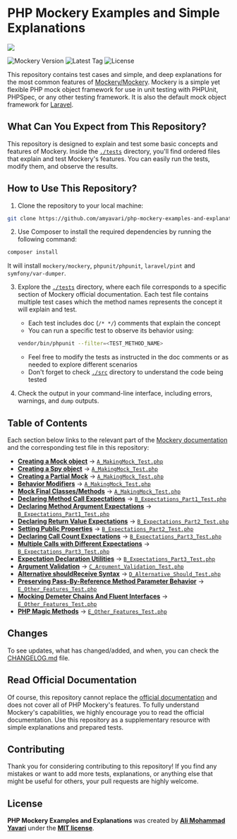# PHP Mockery Examples and Simple Explanations

<img src="https://banners.beyondco.de/Mockery%20Examples%20%26%20Explanations%20%20.png?theme=dark&packageManager=&packageName=git+clone+https%3A%2F%2Fgithub.com%2Famyavari%2Fphp-mockery-examples-and-explanations.git&pattern=architect&style=style_1&description=Master+PHP+Mockery+through+practical+test+cases&md=1&showWatermark=1&fontSize=75px&images=https%3A%2F%2Fwww.php.net%2Fimages%2Flogos%2Fnew-php-logo.svg">

![Mockery Version](https://img.shields.io/badge/Mockery-^1.6-blue)
![Latest Tag](https://img.shields.io/github/v/tag/amyavari/php-mockery-examples-and-explanations)
![License](https://img.shields.io/github/license/amyavari/php-mockery-examples-and-explanations)

This repository contains test cases and simple, and deep explanations for the most common features of [Mockery/Mockery](https://github.com/mockery/mockery). Mockery is a simple yet flexible PHP mock object framework for use in unit testing with PHPUnit, PHPSpec, or any other testing framework. It is also the default mock object framework for [Laravel](https://laravel.com/docs/12.x/mocking).

## What Can You Expect from This Repository?

This repository is designed to explain and test some basic concepts and features of Mockery. Inside the [`./tests`](./tests/) directory, you'll find ordered files that explain and test Mockery's features. You can easily run the tests, modify them, and observe the results.

## How to Use This Repository?

1. Clone the repository to your local machine:

```bash
git clone https://github.com/amyavari/php-mockery-examples-and-explanations.git
```

2. Use Composer to install the required dependencies by running the following command:

```bash
composer install
```

It will install `mockery/mockery`, `phpunit/phpunit`, `laravel/pint` and `symfony/var-dumper`.

3. Explore the [`./tests`](./tests/) directory, where each file corresponds to a specific section of Mockery official documentation. Each test file contains multiple test cases which the method names represents the concept it will explain and test.

   - Each test includes doc (`/* */`) comments that explain the concept
   - You can run a specific test to observe its behavior using:

   ```bash
   vendor/bin/phpunit --filter=<TEST_METHOD_NAME>
   ```

   - Feel free to modify the tests as instructed in the doc comments or as needed to explore different scenarios
   - Don't forget to check [`./src`](./src) directory to understand the code being tested

4. Check the output in your command-line interface, including errors, warnings, and `dump` outputs.

## Table of Contents

Each section below links to the relevant part of the [Mockery documentation](https://docs.mockery.io/en/stable/) and the corresponding test file in this repository:

- **[Creating a Mock object](https://docs.mockery.io/en/stable/reference/creating_test_doubles.html#stubs-and-mocks)** → [`A_MakingMock_Test.php`](./tests/A_MakingMock_Test.php)
- **[Creating a Spy object](https://docs.mockery.io/en/stable/reference/creating_test_doubles.html#spies)** → [`A_MakingMock_Test.php`](./tests/A_MakingMock_Test.php)
- **[Creating a Partial Mock](https://docs.mockery.io/en/stable/reference/creating_test_doubles.html#partial-test-doubles)** → [`A_MakingMock_Test.php`](./tests/A_MakingMock_Test.php)
- **[Behavior Modifiers](https://docs.mockery.io/en/stable/reference/creating_test_doubles.html#behavior-modifiers)** → [`A_MakingMock_Test.php`](./tests/A_MakingMock_Test.php)
- **[Mock Final Classes/Methods](https://docs.mockery.io/en/stable/reference/creating_test_doubles.html#proxied-partial-test-doubles)** → [`A_MakingMock_Test.php`](./tests/A_MakingMock_Test.php)
- **[Declaring Method Call Expectations](https://docs.mockery.io/en/stable/reference/expectations.html#declaring-method-call-expectations)** → [`B_Expectations_Part1_Test.php`](./tests/B_Expectations_Part1_Test.php)
- **[Declaring Method Argument Expectations](https://docs.mockery.io/en/stable/reference/expectations.html#declaring-method-argument-expectations)** → [`B_Expectations_Part1_Test.php`](./tests/B_Expectations_Part1_Test.php)
- **[Declaring Return Value Expectations](https://docs.mockery.io/en/stable/reference/expectations.html#declaring-return-value-expectations)** → [`B_Expectations_Part2_Test.php`](./tests/B_Expectations_Part2_Test.php)
- **[Setting Public Properties](https://docs.mockery.io/en/stable/reference/expectations.html#setting-public-properties)** → [`B_Expectations_Part2_Test.php`](./tests/B_Expectations_Part2_Test.php)
- **[Declaring Call Count Expectations](https://docs.mockery.io/en/stable/reference/expectations.html#declaring-call-count-expectations)** → [`B_Expectations_Part3_Test.php`](./tests/B_Expectations_Part3_Test.php)
- **[Multiple Calls with Different Expectations](https://docs.mockery.io/en/stable/reference/expectations.html#multiple-calls-with-different-expectations)** → [`B_Expectations_Part3_Test.php`](./tests/B_Expectations_Part3_Test.php)
- **[Expectation Declaration Utilities](https://docs.mockery.io/en/stable/reference/expectations.html#expectation-declaration-utilities)** → [`B_Expectations_Part3_Test.php`](./tests/B_Expectations_Part3_Test.php)
- **[Argument Validation](https://docs.mockery.io/en/stable/reference/argument_validation.html)** → [`C_Argument_Validation_Test.php`](./tests/C_Argument_Validation_Test.php)
- **[Alternative shouldReceive Syntax](https://docs.mockery.io/en/stable/reference/alternative_should_receive_syntax.html)** → [`D_Alternative_Should_Test.php`](./tests/D_Alternative_Should_Test.php)
- **[Preserving Pass-By-Reference Method Parameter Behavior](https://docs.mockery.io/en/stable/reference/pass_by_reference_behaviours.html)** → [`E_Other_Features_Test.php`](./tests/E_Other_Features_Test.php)
- **[Mocking Demeter Chains And Fluent Interfaces](https://docs.mockery.io/en/stable/reference/demeter_chains.html)** → [`E_Other_Features_Test.php`](./tests/E_Other_Features_Test.php)
- **[PHP Magic Methods](https://docs.mockery.io/en/stable/reference/magic_methods.html)** → [`E_Other_Features_Test.php`](./tests/E_Other_Features_Test.php)


## Changes

To see updates, what has changed/added, and when, you can check the [CHANGELOG.md](./CHANGELOG.md) file.

## Read Official Documentation

Of course, this repository cannot replace the [official documentation](https://docs.mockery.io/en/stable/index.html) and does not cover all of PHP Mockery's features. To fully understand Mockery's capabilities, we highly encourage you to read the official documentation. Use this repository as a supplementary resource with simple explanations and prepared tests.

## Contributing

Thank you for considering contributing to this repository! If you find any mistakes or want to add more tests, explanations, or anything else that might be useful for others, your pull requests are highly welcome.

## License

**PHP Mockery Examples and Explanations** was created by **[Ali Mohammad Yavari](https://www.linkedin.com/in/ali-m-yavari/)** under the **[MIT license](https://opensource.org/licenses/MIT)**.
